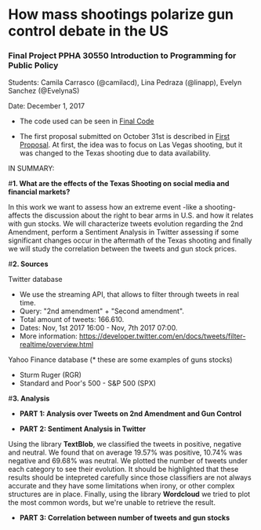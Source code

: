 # How mass shootings polarize gun control debate in the US
### **Final Project PPHA 30550** Introduction to Programming for Public Policy

Students: Camila Carrasco (@camilacd), Lina Pedraza (@linapp), Evelyn Sanchez (@EvelynaS)

Date: December 1, 2017

* The code used can be seen in [Final Code](https://github.com/camilacd/Final-Project-2nd-Amendment/blob/master/Mass%20Shootings%20and%20Social%20Media.ipynb)

* The first proposal submitted on October 31st is described in [First Proposal](https://github.com/camilacd/Final-Project-2nd-Amendment/blob/master/Proposal_Oct31.pdf). At first, the idea was to focus on Las Vegas shooting, but it was changed to the Texas shooting due to data availability.

IN SUMMARY:

#**1. What are the effects of the Texas Shooting on social media and financial markets?**

In this work we want to assess how an extreme event -like a shooting- affects the discussion about the right to bear arms in U.S. and how it relates with gun stocks. We will characterize tweets evolution regarding the 2nd Amendment, perform a Sentiment Analysis in Twitter assessing if some significant changes occur in the aftermath of the Texas shooting and finally we will study the correlation between the tweets and gun stock prices. 

#**2. Sources**

Twitter database
- We use the streaming API, that allows to filter through tweets in real time.  
- Query: "2nd amendment" + "Second amendment".
- Total amount of tweets: 166.610.
- Dates: Nov, 1st 2017 16:00 - Nov, 7th 2017 07:00.
- More information: https://developer.twitter.com/en/docs/tweets/filter-realtime/overview.html

Yahoo Finance database (* these are some examples of guns stocks)
- Sturm Ruger (RGR)
- Standard and Poor's 500 - S&P 500 (SPX)

#**3. Analysis**

- **PART 1: Analysis over Tweets on 2nd Amendment and Gun Control**


- **PART 2: Sentiment Analysis in Twitter**

Using the library **TextBlob**, we classified the tweets in positive, negative and neutral. 
We found that on average 19.57% was positive, 10.74% was negative and 69.68% was neutral. We plotted the number of tweets under each category to see their evolution. It should be highlighted that these results should be intepreted carefully since those classifiers are not always accurate and they have some limitations when irony, or other complex structures are in place.   Finally, using the library **Wordcloud** we tried to plot the most common words, but we're unable to retrieve the result. 

- **PART 3: Correlation between number of tweets and gun stocks**
